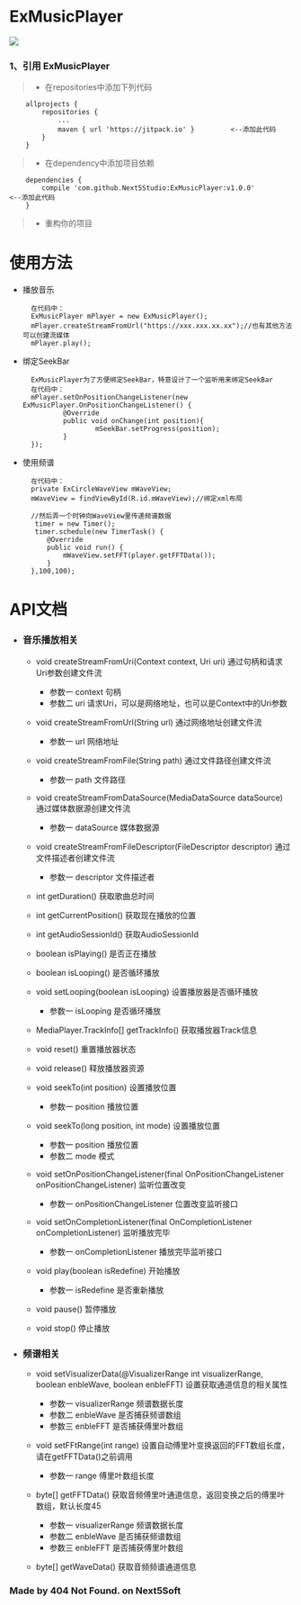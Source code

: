 # ExMusicPlayer
[![](https://jitpack.io/v/Next5Studio/ExMusicPlayer.svg)](https://jitpack.io/#Next5Studio/ExMusicPlayer)
### 1、引用 ExMusicPlayer
> - 在repositories中添加下列代码

		allprojects {
			repositories {
				...
				maven { url 'https://jitpack.io' }         <--添加此代码
			}
		}
	 

> - 在dependency中添加项目依赖

		dependencies {
 			compile 'com.github.Next5Studio:ExMusicPlayer:v1.0.0'         <--添加此代码
		}
> - 重构你的项目



# 使用方法
- 播放音乐

		在代码中：
		ExMusicPlayer mPlayer = new ExMusicPlayer();
		mPlayer.createStreamFromUrl("https://xxx.xxx.xx.xx");//也有其他方法可以创建流媒体
		mPlayer.play();

- 绑定SeekBar

		ExMusicPlayer为了方便绑定SeekBar，特意设计了一个监听用来绑定SeekBar
		在代码中：
		mPlayer.setOnPositionChangeListener(new ExMusicPlayer.OnPositionChangeListener() {
				@Override
				public void onChange(int position){
						mSeekBar.setProgress(position);
				}
		});

- 使用频谱

		在代码中：
		private ExCircleWaveView mWaveView;
		mWaveView = findViewById(R.id.mWaveView);//绑定xml布局
		
		//然后弄一个时钟向WaveView里传递频谱数据
		 timer = new Timer();
		 timer.schedule(new TimerTask() {
            @Override
            public void run() {
                mWaveView.setFFT(player.getFFTData());
            }
        },100,100);

# API文档
- ### 音乐播放相关
	- void createStreamFromUri(Context context, Uri uri)  通过句柄和请求Uri参数创建文件流
		- 参数一   context   句柄
		- 参数二   uri   请求Uri，可以是网络地址，也可以是Context中的Uri参数

	- void createStreamFromUrl(String url)  通过网络地址创建文件流
		- 参数一   url   网络地址

	- void createStreamFromFile(String path)  通过文件路径创建文件流
		- 参数一   path   文件路径

	- void createStreamFromDataSource(MediaDataSource dataSource)  通过媒体数据源创建文件流
		- 参数一   dataSource   媒体数据源

	- void createStreamFromFileDescriptor(FileDescriptor descriptor)  通过文件描述者创建文件流
		- 参数一   descriptor   文件描述者

	- int getDuration()  获取歌曲总时间

	- int getCurrentPosition()  获取现在播放的位置

	- int getAudioSessionId()  获取AudioSessionId

	- boolean isPlaying()  是否正在播放

	- boolean isLooping()  是否循环播放

	- void setLooping(boolean isLooping)  设置播放器是否循环播放
		- 参数一   isLooping   是否循环播放

	- MediaPlayer.TrackInfo[] getTrackInfo()  获取播放器Track信息

	- void reset()  重置播放器状态

	- void release()  释放播放器资源

	- void seekTo(int position)  设置播放位置
		- 参数一   position   播放位置

	- void seekTo(long position, int mode)  设置播放位置
		- 参数一   position   播放位置
		- 参数二   mode   模式

	- void setOnPositionChangeListener(final OnPositionChangeListener onPositionChangeListener)  监听位置改变
		- 参数一   onPositionChangeListener   位置改变监听接口

	- void setOnCompletionListener(final OnCompletionListener onCompletionListener)  监听播放完毕
		- 参数一   onCompletionListener   播放完毕监听接口

	- void play(boolean isRedefine)  开始播放
		- 参数一   isRedefine   是否重新播放

	- void pause()  暂停播放

	- void stop()  停止播放

- ### 频谱相关

	- void setVisualizerData(@VisualizerRange int visualizerRange, boolean enbleWave, boolean enbleFFT)  设置获取通道信息的相关属性
		- 参数一   visualizerRange   频谱数据长度
		- 参数二   enbleWave   是否捕获频谱数组
		- 参数三   enbleFFT   是否捕获傅里叶数组

	- void setFFtRange(int range)  设置自动傅里叶变换返回的FFT数组长度，请在getFFTData()之前调用
		- 参数一   range   傅里叶数组长度

	- byte[] getFFTData()  获取音频傅里叶通道信息，返回变换之后的傅里叶数组，默认长度45
		- 参数一   visualizerRange   频谱数据长度
		- 参数二   enbleWave   是否捕获频谱数组
		- 参数三   enbleFFT   是否捕获傅里叶数组

	- byte[] getWaveData()  获取音频频谱通道信息

### Made by 404 Not Found. on Next5Soft 
